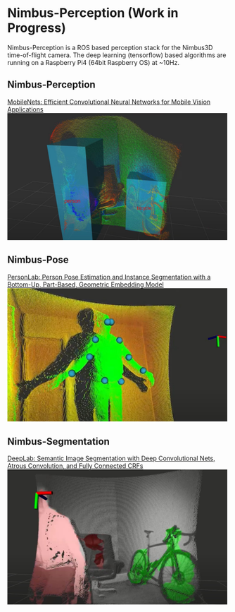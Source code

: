 # Nimbus-Perception (Work in Progress)
Nimbus-Perception is a ROS based perception stack for the Nimbus3D time-of-flight camera.
The deep learning (tensorflow) based algorithms are running on a Raspberry Pi4 (64bit Raspberry OS) at ~10Hz.

## Nimbus-Perception
[MobileNets: Efficient Convolutional Neural Networks for Mobile Vision Applications](https://arxiv.org/pdf/1704.04861.pdf)
<img src="assets/nimbus-detection.jpg" width="500" />

## Nimbus-Pose
[PersonLab: Person Pose Estimation and Instance Segmentation with a Bottom-Up, Part-Based, Geometric Embedding Model](https://arxiv.org/pdf/1803.08225.pdf)
<img src="assets/nimbus-pose.jpg" width="500" />

## Nimbus-Segmentation
[DeepLab: Semantic Image Segmentation with Deep Convolutional Nets, Atrous Convolution, and Fully Connected CRFs](https://arxiv.org/pdf/1606.00915.pdf)
<img src="assets/nimbus-semantic.jpg" width="500" />

